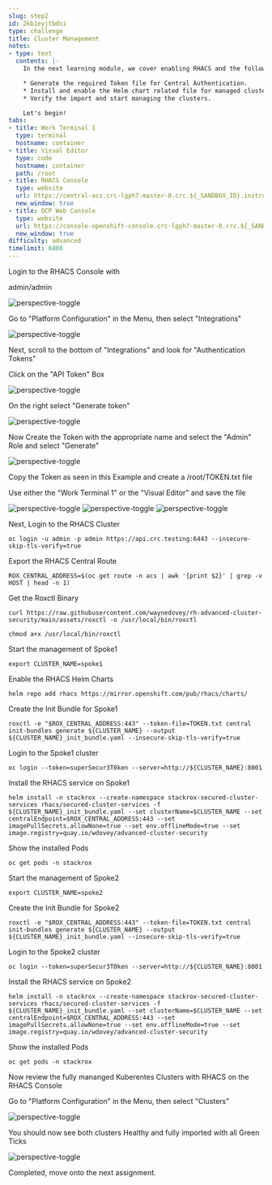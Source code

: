 ```yaml
---
slug: step2
id: 2kb1eyjtbdsi
type: challenge
title: Cluster Management
notes:
- type: text
  contents: |-
    In the next learning module, we cover enabling RHACS and the following Concepts:

    * Generate the required Token file for Central Authentication.
    * Install and enable the Helm chart related file for managed clusters.
    * Verify the import and start managing the clusters.

    Let's begin!
tabs:
- title: Work Terminal 1
  type: terminal
  hostname: container
- title: Visual Editor
  type: code
  hostname: container
  path: /root
- title: RHACS Console
  type: website
  url: https://central-acs.crc-lgph7-master-0.crc.${_SANDBOX_ID}.instruqt.io
  new_window: true
- title: OCP Web Console
  type: website
  url: https://console-openshift-console.crc-lgph7-master-0.crc.${_SANDBOX_ID}.instruqt.io
  new_window: true
difficulty: advanced
timelimit: 6000
---
```

Login to the RHACS Console with

admin/admin

![perspective-toggle](../assets/acs-login-console.png)

Go to "Platform Configuration" in the Menu, then select "Integrations"

![perspective-toggle](../assets/acs-gen-token-p1.png)

Next, scroll to the bottom of "Integrations" and look for "Authentication Tokens"

Click on the "API Token" Box

![perspective-toggle](../assets/acs-gen-token-p2.png)

On the right select "Generate token"

![perspective-toggle](../assets/acs-gen-token-p3.png)

Now Create the Token with the appropriate name and select the "Admin" Role and select "Generate"

![perspective-toggle](../assets/acs-gen-token-p4.png)

Copy the Token as seen in this Example and create a /root/TOKEN.txt file

Use either the "Work Terminal 1" or the "Visual Editor" and save the file

![perspective-toggle](../assets/acs-gen-token-p5.png)
![perspective-toggle](../assets/acs-gen-token-p6.png)
![perspective-toggle](../assets/acs-gen-token-p7.png)

Next, Login to the RHACS Cluster

```
oc login -u admin -p admin https://api.crc.testing:6443 --insecure-skip-tls-verify=true
```

Export the RHACS Central Route

```
ROX_CENTRAL_ADDRESS=$(oc get route -n acs | awk '{print $2}' | grep -v HOST | head -n 1)
```

Get the Roxctl Binary

```
curl https://raw.githubusercontent.com/waynedovey/rh-advanced-cluster-security/main/assets/roxctl -o /usr/local/bin/roxctl
```
```
chmod a+x /usr/local/bin/roxctl
```

Start the management of Spoke1

```
export CLUSTER_NAME=spoke1
```

Enable the RHACS Helm Charts

```
helm repo add rhacs https://mirror.openshift.com/pub/rhacs/charts/
```

Create the Init Bundle for Spoke1

```
roxctl -e "$ROX_CENTRAL_ADDRESS:443" --token-file=TOKEN.txt central init-bundles generate ${CLUSTER_NAME} --output ${CLUSTER_NAME}_init_bundle.yaml --insecure-skip-tls-verify=true
```

Login to the Spoke1 cluster

```
oc login --token=superSecur3T0ken --server=http://${CLUSTER_NAME}:8001
```

Install the RHACS service on Spoke1

```
helm install -n stackrox --create-namespace stackrox-secured-cluster-services rhacs/secured-cluster-services -f ${CLUSTER_NAME}_init_bundle.yaml --set clusterName=$CLUSTER_NAME --set centralEndpoint=$ROX_CENTRAL_ADDRESS:443 --set imagePullSecrets.allowNone=true --set env.offlineMode=true --set image.registry=quay.io/wdovey/advanced-cluster-security
```

Show the installed Pods
```
oc get pods -n stackrox
```

Start the management of Spoke2

```
export CLUSTER_NAME=spoke2
```

Create the Init Bundle for Spoke2

```
roxctl -e "$ROX_CENTRAL_ADDRESS:443" --token-file=TOKEN.txt central init-bundles generate ${CLUSTER_NAME} --output ${CLUSTER_NAME}_init_bundle.yaml --insecure-skip-tls-verify=true
```

Login to the Spoke2 cluster

```
oc login --token=superSecur3T0ken --server=http://${CLUSTER_NAME}:8001
```

Install the RHACS service on Spoke2

```
helm install -n stackrox --create-namespace stackrox-secured-cluster-services rhacs/secured-cluster-services -f ${CLUSTER_NAME}_init_bundle.yaml --set clusterName=$CLUSTER_NAME --set centralEndpoint=$ROX_CENTRAL_ADDRESS:443 --set imagePullSecrets.allowNone=true --set env.offlineMode=true --set image.registry=quay.io/wdovey/advanced-cluster-security
```

Show the installed Pods
```
oc get pods -n stackrox
```

Now review the fully mananged Kuberentes Clusters with RHACS on the RHACS Console

Go to "Platform Configuration" in the Menu, then select "Clusters"

![perspective-toggle](../assets/acs-review-clusters-p1.png)

You should now see both clusters Healthy and fully imported with all Green Ticks

![perspective-toggle](../assets/acs-review-clusters-p2.png)

Completed, move onto the next assignment.
